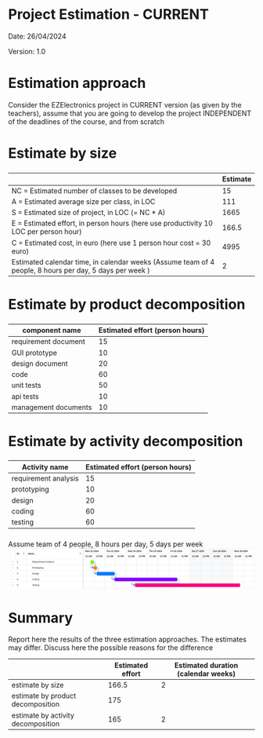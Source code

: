 # Project Estimation - CURRENT

Date: 26/04/2024

Version: 1.0

# Estimation approach

Consider the EZElectronics project in CURRENT version (as given by the teachers), assume that you are going to develop the project INDEPENDENT of the deadlines of the course, and from scratch

# Estimate by size

###

|                                                                                                         | Estimate |
| ------------------------------------------------------------------------------------------------------- | -------- |
| NC = Estimated number of classes to be developed                                                        | 15       |
| A = Estimated average size per class, in LOC                                                            | 111      |
| S = Estimated size of project, in LOC (= NC \* A)                                                       | 1665     |
| E = Estimated effort, in person hours (here use productivity 10 LOC per person hour)                    | 166.5    |
| C = Estimated cost, in euro (here use 1 person hour cost = 30 euro)                                     | 4995     |
| Estimated calendar time, in calendar weeks (Assume team of 4 people, 8 hours per day, 5 days per week ) | 2        |

# Estimate by product decomposition

###

| component name       | Estimated effort (person hours) |
| -------------------- | ------------------------------- |
| requirement document | 15                              |
| GUI prototype        | 10                              |
| design document      | 20                              |
| code                 | 60                              |
| unit tests           | 50                              |
| api tests            | 10                              |
| management documents | 10                              |

# Estimate by activity decomposition

###

| Activity name        | Estimated effort (person hours) |
| -------------------- | ------------------------------- |
| requirement analysis | 15                              |
| prototyping          | 10                              |
| design               | 20                              |
| coding               | 60                              |
| testing              | 60                              |

###

Assume team of 4 people, 8 hours per day, 5 days per week
![Gantt Diagram](media/version1/gantt.png)

# Summary

Report here the results of the three estimation approaches. The estimates may differ. Discuss here the possible reasons for the difference

|                                    | Estimated effort | Estimated duration (calendar weeks) |
| ---------------------------------- | ---------------- | ----------------------------------- |
| estimate by size                   | 166.5            | 2                                   |
| estimate by product decomposition  | 175              |                                     |
| estimate by activity decomposition | 165              | 2                                   |
